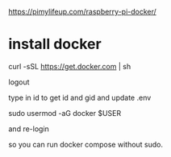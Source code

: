 https://pimylifeup.com/raspberry-pi-docker/

# install docker

curl -sSL https://get.docker.com | sh

logout

type in id to get id and gid and update .env

sudo usermod -aG docker $USER

and re-login

so you can run docker compose without sudo.
